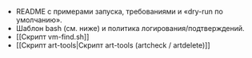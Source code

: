 - README с примерами запуска, требованиями и «dry-run по умолчанию».
- Шаблон bash (см. ниже) и политика логирования/подтверждений.
- [[Скрипт vm-find.sh]]
- [[Скрипт art-tools|Скрипт art-tools (artcheck / artdelete)]]